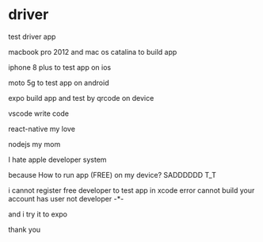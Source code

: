 # driver
test driver app

macbook pro 2012 and mac os catalina to build app

iphone 8 plus to test app on ios

moto 5g to test app on android

expo build app and test by qrcode on device

vscode write code

react-native my love

nodejs my mom

I hate apple developer system 

because How to run app (FREE) on my device? SADDDDDD T_T

i cannot register free developer to test app in xcode error cannot build your account has user not developer -*-

and i try it to expo 

thank you

